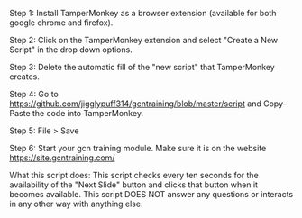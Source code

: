 Step 1: Install TamperMonkey as a browser extension (available for both google chrome and firefox). 

Step 2: Click on the TamperMonkey extension and select "Create a New Script" in the drop down options.

Step 3: Delete the automatic fill of the "new script" that TamperMonkey creates. 

Step 4: Go to https://github.com/jigglypuff314/gcntraining/blob/master/script and Copy-Paste the code into TamperMonkey.

Step 5: File > Save

Step 6: Start your gcn training module. Make sure it is on the website https://site.gcntraining.com/

What this script does: This script checks every ten seconds for the availability of the "Next Slide" button and clicks that button when it becomes available. This script DOES NOT answer any questions or interacts in any other way with anything else.
